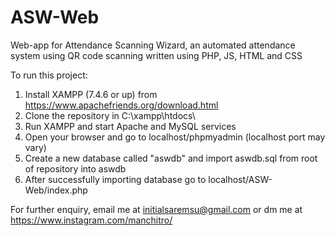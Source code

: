 # ASW-Web
Web-app for Attendance Scanning Wizard, an automated attendance system using QR code scanning written using PHP, JS, HTML and CSS

To run this project:

1. Install XAMPP (7.4.6 or up) from https://www.apachefriends.org/download.html
2. Clone the repository in C:\xampp\htdocs\
3. Run XAMPP and start Apache and MySQL services
4. Open your browser and go to localhost/phpmyadmin (localhost port may vary)
5. Create a new database called "aswdb" and import aswdb.sql from root of repository into aswdb
6. After successfully importing database go to localhost/ASW-Web/index.php

For further enquiry, email me at initialsaremsu@gmail.com or dm me at https://www.instagram.com/manchitro/
